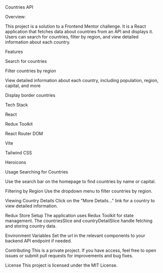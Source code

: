 


Countries API


Overview:

This project is a solution to a Frontend Mentor challenge. It is a React application that fetches data about countries from an API and displays it. Users can search for countries, filter by region, and view detailed information about each country.

Features

Search for countries

Filter countries by region

View detailed information about each country, including population, region, capital, and more

Display border countries


Tech Stack

React

Redux Toolkit

React Router DOM

Vite

Tailwind CSS

Heroicons



Usage
Searching for Countries

Use the search bar on the homepage to find countries by name or capital.

Filtering by Region
Use the dropdown menu to filter countries by region.

Viewing Country Details
Click on the "More Details..." link for a country to view detailed information.

Redux Store Setup
The application uses Redux Toolkit for state management. The countriesSlice and countryDetailSlice handle fetching and storing country data.

Environment Variables
Set the url in the relevant components to your backend API endpoint if needed.





Contributing
This is a private project. If you have access, feel free to open issues or submit pull requests for improvements and bug fixes.

License
This project is licensed under the MIT License.

